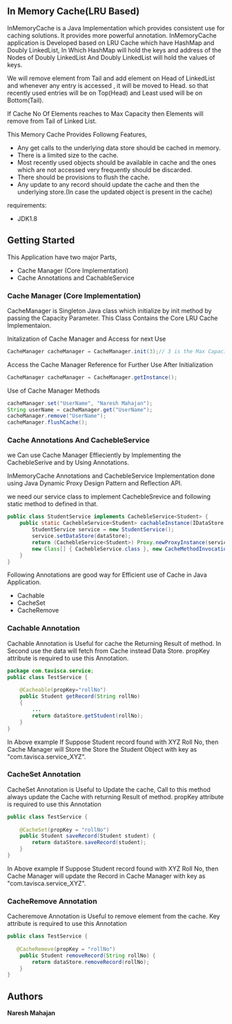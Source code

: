 ## In Memory Cache(LRU Based)
InMemoryCache is a Java Implementation which provides consistent use for caching solutions. It provides more powerful annotation. 
InMemoryCache application is Developed based on LRU Cache which have HashMap and Doubly LinkedList, In Which HashMap will hold the keys and address of the Nodes of Doubly LinkedList  And Doubly LinkedList will hold the values of keys.  

We will remove element from Tail  and add element on Head of LinkedList and whenever any entry is accessed , it will be moved to Head. so that recently used entries will be on Top(Head) and Least used will be on Bottom(Tail).

If Cache No Of Elements reaches to Max Capacity then Elements will remove from Tail of Linked List.

This Memory Cache Provides Followng Features,
 
* Any get calls to the underlying data store should be cached in memory.
* There is a limited size to the cache.
* Most recently used objects should be available in cache and the ones which are not accessed very frequently should be discarded.
* There should be provisions to flush the cache.
* Any update to any record should  update the cache and then the underlying store.(In case the updated object is present in the cache)

requirements:
* JDK1.8

## Getting Started

This Application have two major Parts,
* Cache Manager (Core Implementation)
* Cache Annotations and CachableService

### Cache Manager (Core Implementation)

CacheManager is Singleton Java class which initialize by init method by passing the Capacity Parameter. This Class Contains the Core LRU Cache Implementaion.

Initalization of Cache Manager and Access for next Use
```java
CacheManager cacheManager = CacheManager.init(3);// 3 is the Max Capacity of Cache Manager
```

Access the Cache Manager Reference for Further Use After Initialization
```java
CacheManager cacheManager = CacheManager.getInstance();
```

Use of Cache Manager Methods
```java
cacheManager.set("UserName", "Naresh Mahajan");
String userName = cacheManager.get("UserName");
cacheManager.remove("UserName");
cacheManager.flushCache();
```

### Cache Annotations And CachebleService

we Can use Cache Manager Effieciently by Implementing the CachebleSerive and by Using Annotations.

InMemoryCache Annotations and CachebleService Implementation done using Java Dynamic Proxy Design Pattern and Reflection API.

we need our service class to implement CachebleSrevice and following static method to defined in that.
```java
public class StudentService implements CachebleService<Student> {
	public static CachebleService<Student> cachableInstance(IDataStore dataStore) {
		StudentService service = new StudentService();
		service.setDataStore(dataStore);
		return (CachebleService<Student>) Proxy.newProxyInstance(service.getClass().getClassLoader(), 
		new Class[] { CachebleService.class }, new CacheMethodInvocationHandler(service));
	}
}
```

Following Annotations are good way for Efficient use of Cache in Java Application.
* Cachable
* CacheSet
* CacheRemove

### Cachable Annotation
 Cachable Annotation is Useful for cache the Returning Result of method. In Second use the data will fetch from Cache instead Data Store.
 propKey attribute is required to use this Annotation.
 
```java
package com.tavisca.service;
public class TestService {
    
    @Cacheable(propKey="rollNo")
    public Student getRecord(String rollNo)
    {
    	...
    	return dataStore.getStudent(rollNo);
    }
}
```
In Above example If Suppose Student record found with XYZ Roll No, then Cache Manager will Store the Store the Student Object with key as "com.tavisca.service_XYZ".

### CacheSet Annotation
 CacheSet Annotation is Useful to Update the cache, Call to this method always update the Cache with returning Result of method. propKey attribute is required to use this Annotation
 
```java
public class TestService {
    
    @CacheSet(propKey = "rollNo")
	public Student saveRecord(Student student) {
		return dataStore.saveRecord(student);
	}
}
```
In Above example If Suppose Student record found with XYZ Roll No, then Cache Manager will update the Record in Cache Manager with key as "com.tavisca.service_XYZ".

### CacheRemove Annotation
 Cacheremove Annotation is Useful to remove element from the cache. Key attribute is required to use this Annotation
 
```java
public class TestService {
    
   @CacheRemove(propKey = "rollNo")
	public Student removeRecord(String rollNo) {
		return dataStore.removeRecord(rollNo);
	}
}
```

## Authors

 **Naresh Mahajan**
